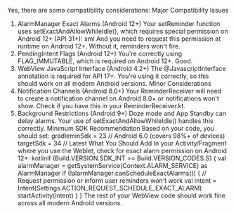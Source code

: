 Yes, there are some compatibility considerations:
Major Compatibility Issues
1. AlarmManager Exact Alarms (Android 12+)
   Your setReminder function uses setExactAndAllowWhileIdle(), which requires special permission on Android 12+ (API 31+):
   xml<!-- Add to AndroidManifest.xml -->
   <uses-permission android:name="android.permission.SCHEDULE_EXACT_ALARM" />
   And you need to request this permission at runtime on Android 12+. Without it, reminders won't fire.
2. PendingIntent Flags (Android 12+)
   You're correctly using FLAG_IMMUTABLE, which is required on Android 12+. Good.
3. WebView JavaScript Interface (Android 4.2+)
   The @JavascriptInterface annotation is required for API 17+. You're using it correctly, so this should work on all modern Android versions.
   Minor Considerations
4. Notification Channels (Android 8.0+)
   Your ReminderReceiver will need to create a notification channel on Android 8.0+ or notifications won't show. Check if you have this in your ReminderReceiver.kt.
5. Background Restrictions (Android 9+)
   Doze mode and App Standby can delay alarms. Your use of setExactAndAllowWhileIdle() handles this correctly.
   Minimum SDK Recommendation
   Based on your code, you should set:
   gradleminSdk = 23  // Android 6.0 (covers 98%+ of devices)
   targetSdk = 34  // Latest
   What You Should Add
   In your Activity/Fragment where you use the Weblet, check for exact alarm permission on Android 12+:
   kotlinif (Build.VERSION.SDK_INT >= Build.VERSION_CODES.S) {
   val alarmManager = getSystemService(Context.ALARM_SERVICE) as AlarmManager
   if (!alarmManager.canScheduleExactAlarms()) {
   // Request permission or inform user reminders won't work
   val intent = Intent(Settings.ACTION_REQUEST_SCHEDULE_EXACT_ALARM)
   startActivity(intent)
   }
   }
   The rest of your WebView code should work fine across all modern Android versions.